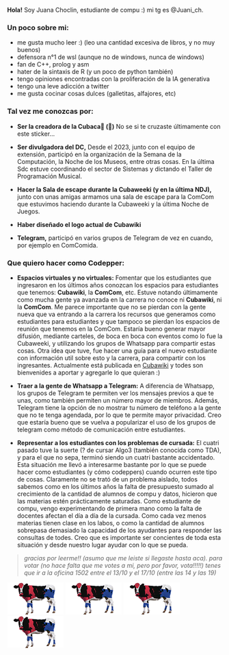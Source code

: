 __Hola!__
Soy Juana Choclin, estudiante de compu :) mi tg es @Juani_ch. 

### Un poco sobre mi: ###
- me gusta mucho leer :) (leo una cantidad excesiva de libros, y no muy buenos)
- defensora n°1 de wsl (aunque no de windows, nunca de windows)
- fan de C++, prolog y asm
- hater de la sintaxis de R (y un poco de python también)
- tengo opiniones encontradas con la proliferación de la IA generativa
- tengo una leve adicción a twitter
- me gusta cocinar cosas dulces (galletitas, alfajores, etc) 


### Tal vez me conozcas por: ###

- __Ser la creadora de la Cubaca🐄 (👋)__ No se si te cruzaste últimamente con este sticker…

- __Ser divulgadora del DC,__ Desde el 2023, junto con el equipo de extensión, participó en la organización de la Semana de la Computación, la Noche de los Museos, entre otras cosas. En la última Sdc estuve coordinando el sector de Sistemas y dictando el Taller de Programación Musical.

- __Hacer la Sala de escape durante la Cubaweeki (y en la última NDJ),__ junto con unas amigas armamos una sala de escape para la ComCom que estuvimos haciendo durante la Cubaweeki y la última Noche de Juegos.

- __Haber diseñado el logo actual de Cubawiki__

- __Telegram,__ participó en varios grupos de Telegram de vez en cuando, por ejemplo en ComComida.

### Que quiero hacer como Codepper: ###

- __Espacios virtuales y no virtuales:__ Fomentar que los estudiantes que ingresaron en los últimos años conozcan los espacios para estudiantes que tenemos: __Cubawiki__, la __ComCom__, etc. Estuve notando últimamente como mucha gente ya avanzada en la carrera no conoce ni __Cubawiki__, ni la __ComCom__.
Me parece importante que no se pierdan con la gente nueva que va entrando a la carrera los recursos que generamos como estudiantes para estudiantes y que tampoco se pierdan los espacios de reunión que tenemos en la ComCom. Estaría bueno generar mayor difusión, mediante carteles, de boca en boca con eventos como lo fue la Cubaweeki, y utilizando los grupos de Whatsapp para compartir estas cosas.  Otra idea que tuve, fue hacer una guía para el nuevo estudiante con información util sobre esto y la carrera, para compartir con los ingresantes. Actualmente está publicada en [Cubawiki](https://www.cubawiki.com.ar/index.php/Ayuda:Soy_nuevo_en_el_DC) y todes son bienvenides a aportar y agregarle lo que quieran :)

- __Traer a la gente de Whatsapp a Telegram:__ A diferencia de Whatsapp, los grupos de Telegram te permiten ver los mensajes previos a que te unas, como también permiten un número mayor de miembros. Además, Telegram tiene la opción de no mostrar tu número de teléfono a la gente que no te tenga agendada, por lo que te permite mayor privacidad. Creo que estaría bueno que se vuelva a popularizar el uso de los grupos de telegram como método de comunicación entre estudiantes. 

- __Representar a los estudiantes con los problemas de cursada:__ El cuatri pasado tuve la suerte (? de cursar Algo3 (también conocida como TDA), y para el que no sepa, terminó siendo un cuatri bastante accidentado. Esta situación me llevó a interesarme bastante por lo que se puede hacer como estudiantes (y cómo codeppers) cuando ocurren este tipo de cosas. Claramente no se trató de un problema aislado, todos sabemos como en los últimos años la falta de presupuesto sumado al crecimiento de la cantidad de alumnos de compu y datos, hicieron que las materias estén prácticamente saturadas.
Como estudiante de compu, vengo experimentando de primera mano como la falta de docentes afectan el día a día de la cursada. Como cada vez menos materias tienen clase en los labos, o como la cantidad de alumnos sobrepasa demasiado la capacidad de los ayudantes para responder las consultas de todes. Creo que es importante ser concientes de toda esta situación y desde nuestro lugar ayudar con lo que se pueda.






> *gracias por leerme!! (asumo que me leiste si llegaste hasta aca). para votar (no hace falta que me votes a mi, pero por favor, vota!!!!!) tenes que ir a la oficina 1502 entre el 13/10 y el 17/10 (entre las 14 y las 19)*

[![haceme click!!!!!!](https://raw.githubusercontent.com/jchoclin/cosas/refs/heads/main/cubaca_2.png)](https://www.youtube.com/watch?v=dQw4w9WgXcQ)
[![dalee, haceme click!!!!](https://raw.githubusercontent.com/jchoclin/cosas/refs/heads/main/cubaca_2.png)](https://www.youtube.com/watch?v=dQw4w9WgXcQ)
[![te juro q no soy un virus](https://raw.githubusercontent.com/jchoclin/cosas/refs/heads/main/cubaca_2.png)](https://www.youtube.com/watch?v=dQw4w9WgXcQ)
[![jeje](https://raw.githubusercontent.com/jchoclin/cosas/refs/heads/main/cubaca_2.png)](https://www.youtube.com/watch?v=dQw4w9WgXcQ)
